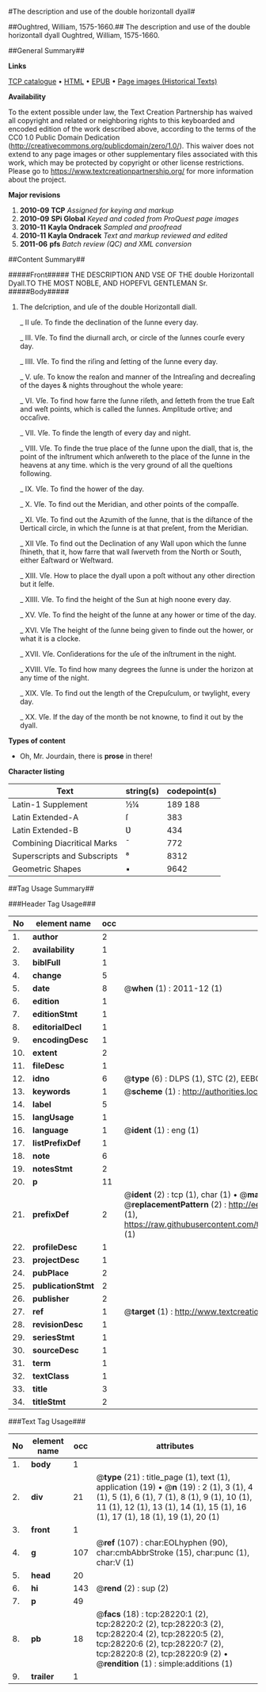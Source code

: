 #The description and use of the double horizontall dyall#

##Oughtred, William, 1575-1660.##
The description and use of the double horizontall dyall
Oughtred, William, 1575-1660.

##General Summary##

**Links**

[TCP catalogue](http://www.ota.ox.ac.uk/tcp/)  • 
[HTML](http://tei.it.ox.ac.uk/tcp/Texts-HTML/free/A08/A08583.html)  • 
[EPUB](http://tei.it.ox.ac.uk/tcp/Texts-EPUB/free/A08/A08583.epub) • 
[Page images (Historical Texts)](https://historicaltexts.jisc.ac.uk/eebo-33143089e)

**Availability**

To the extent possible under law, the Text Creation Partnership has waived all copyright and related or neighboring rights to this keyboarded and encoded edition of the work described above, according to the terms of the CC0 1.0 Public Domain Dedication (http://creativecommons.org/publicdomain/zero/1.0/). This waiver does not extend to any page images or other supplementary files associated with this work, which may be protected by copyright or other license restrictions. Please go to https://www.textcreationpartnership.org/ for more information about the project.

**Major revisions**

1. __2010-09__ __TCP__ *Assigned for keying and markup*
1. __2010-09__ __SPi Global__ *Keyed and coded from ProQuest page images*
1. __2010-11__ __Kayla Ondracek__ *Sampled and proofread*
1. __2010-11__ __Kayla Ondracek__ *Text and markup reviewed and edited*
1. __2011-06__ __pfs__ *Batch review (QC) and XML conversion*

##Content Summary##

#####Front#####
THE DESCRIPTION AND VSE OF THE double Horizontall Dyall.TO THE MOST NOBLE, AND HOPEFVL GENTLEMAN Sr.
#####Body#####

1. The deſcription, and uſe of the double Horizontall diall.

    _ II uſe. To finde the declination of the ſunne every day.

    _ III. Vſe. To find the diurnall arch, or circle of the ſunnes courſe every day.

    _ IIII. Vſe. To find the riſing and ſetting of the ſunne every day.

    _ V. uſe. To know the reaſon and manner of the Intreaſing and decreaſing of the dayes & nights throughout the whole yeare:

    _ VI. Vſe. To find how farre the ſunne riſeth, and ſetteth from the true Eaſt and weſt points, which is called the ſunnes. Amplitude ortive; and occaſive.

    _ VII. Vſe. To finde the length of every day and night.

    _ VIII. Vſe. To finde the true place of the ſunne upon the diall, that is, the point of the inſtrument which anſwereth to the place of the ſunne in the heavens at any time. which is the very ground of all the queſtions following.

    _ IX. Vſe. To find the hower of the day.

    _ X. Vſe. To find out the Meridian, and other points of the compaſſe.

    _ XI. Vſe. To find out the Azumith of the ſunne, that is the diſtance of the Ʋerticall circle, in which the ſunne is at that preſent, from the Meridian.

    _ XII Vſe. To find out the Declination of any Wall upon which the ſunne ſhineth, that it, how farre that wall ſwerveth from the North or South, either Eaſtward or Weſtward.

    _ XIII. Vſe. How to place the dyall upon a poſt without any other direction but it ſelfe.

    _ XIIII. Vſe. To find the height of the Sun at high noone every day.

    _ XV. Vſe. To find the height of the ſunne at any hower or time of the day.

    _ XVI. Vſe The height of the ſunne being given to finde out the hower, or what it is a clocke.

    _ XVII. Vſe. Conſiderations for the uſe of the inſtrument in the night.

    _ XVIII. Vſe. To find how many degrees the ſunne is under the horizon at any time of the night.

    _ XIX. Vſe. To find out the length of the Crepuſculum, or twylight, every day.

    _ XX. Vſe. If the day of the month be not knowne, to find it out by the dyall.

**Types of content**

  * Oh, Mr. Jourdain, there is **prose** in there!

**Character listing**


|Text|string(s)|codepoint(s)|
|---|---|---|
|Latin-1 Supplement|½¼|189 188|
|Latin Extended-A|ſ|383|
|Latin Extended-B|Ʋ|434|
|Combining             Diacritical Marks|̄|772|
|Superscripts             and Subscripts|⁸|8312|
|Geometric Shapes|▪|9642|

##Tag Usage Summary##

###Header Tag Usage###

|No|element name|occ|attributes|
|---|---|---|---|
|1.|__author__|2||
|2.|__availability__|1||
|3.|__biblFull__|1||
|4.|__change__|5||
|5.|__date__|8| @__when__ (1) : 2011-12 (1)|
|6.|__edition__|1||
|7.|__editionStmt__|1||
|8.|__editorialDecl__|1||
|9.|__encodingDesc__|1||
|10.|__extent__|2||
|11.|__fileDesc__|1||
|12.|__idno__|6| @__type__ (6) : DLPS (1), STC (2), EEBO-CITATION (1), OCLC (1), VID (1)|
|13.|__keywords__|1| @__scheme__ (1) : http://authorities.loc.gov/ (1)|
|14.|__label__|5||
|15.|__langUsage__|1||
|16.|__language__|1| @__ident__ (1) : eng (1)|
|17.|__listPrefixDef__|1||
|18.|__note__|6||
|19.|__notesStmt__|2||
|20.|__p__|11||
|21.|__prefixDef__|2| @__ident__ (2) : tcp (1), char (1)  •  @__matchPattern__ (2) : ([0-9\-]+):([0-9IVX]+) (1), (.+) (1)  •  @__replacementPattern__ (2) : http://eebo.chadwyck.com/downloadtiff?vid=$1&page=$2 (1), https://raw.githubusercontent.com/textcreationpartnership/Texts/master/tcpchars.xml#$1 (1)|
|22.|__profileDesc__|1||
|23.|__projectDesc__|1||
|24.|__pubPlace__|2||
|25.|__publicationStmt__|2||
|26.|__publisher__|2||
|27.|__ref__|1| @__target__ (1) : http://www.textcreationpartnership.org/docs/. (1)|
|28.|__revisionDesc__|1||
|29.|__seriesStmt__|1||
|30.|__sourceDesc__|1||
|31.|__term__|1||
|32.|__textClass__|1||
|33.|__title__|3||
|34.|__titleStmt__|2||


###Text Tag Usage###

|No|element name|occ|attributes|
|---|---|---|---|
|1.|__body__|1||
|2.|__div__|21| @__type__ (21) : title_page (1), text (1), application (19)  •  @__n__ (19) : 2 (1), 3 (1), 4 (1), 5 (1), 6 (1), 7 (1), 8 (1), 9 (1), 10 (1), 11 (1), 12 (1), 13 (1), 14 (1), 15 (1), 16 (1), 17 (1), 18 (1), 19 (1), 20 (1)|
|3.|__front__|1||
|4.|__g__|107| @__ref__ (107) : char:EOLhyphen (90), char:cmbAbbrStroke (15), char:punc (1), char:V (1)|
|5.|__head__|20||
|6.|__hi__|143| @__rend__ (2) : sup (2)|
|7.|__p__|49||
|8.|__pb__|18| @__facs__ (18) : tcp:28220:1 (2), tcp:28220:2 (2), tcp:28220:3 (2), tcp:28220:4 (2), tcp:28220:5 (2), tcp:28220:6 (2), tcp:28220:7 (2), tcp:28220:8 (2), tcp:28220:9 (2)  •  @__rendition__ (1) : simple:additions (1)|
|9.|__trailer__|1||
